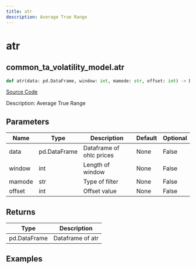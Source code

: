 ```yaml
---
title: atr
description: Average True Range
---
```

# atr

## common_ta_volatility_model.atr

```python
def atr(data: pd.DataFrame, window: int, mamode: str, offset: int) -> DataFrame:
```
[Source Code](https://github.com/OpenBB-finance/OpenBBTerminal/tree/main/openbb_terminal/common/technical_analysis/volatility_model.py#L131)

Description: Average True Range

## Parameters

| Name | Type | Description | Default | Optional |
| ---- | ---- | ----------- | ------- | -------- |
| data | pd.DataFrame | Dataframe of ohlc prices | None | False |
| window | int | Length of window | None | False |
| mamode | str | Type of filter | None | False |
| offset | int | Offset value | None | False |

## Returns

| Type | Description |
| ---- | ----------- |
| pd.DataFrame | Dataframe of atr |

## Examples

